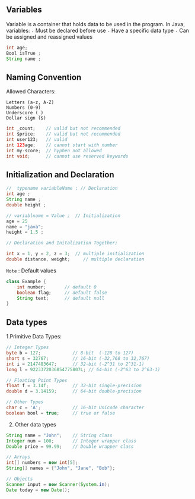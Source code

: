 ## Variables
Variable is a container that holds data to be used in the program. 
In Java, variables:
    `-` Must be declared before use
    `-` Have a specific data type
    `-` Can be assigned and reassigned values
```java
int age;          
Bool isTrue ;
String name ;
```
## Naming Convention
Allowed Characters:
```
Letters (a-z, A-Z)
Numbers (0-9)
Underscore (_)
Dollar sign ($)
```
```java
int _count;    // valid but not recommended
int $price;    // valid but not recommended
int user123;   // valid
int 123age;    // cannot start with number
int my-score;  // hyphen not allowed
int void;      // cannot use reserved keywords
```

## Initialization and Declaration
```java
//  typename variableName ; // Declaration
int age ;
String name ;
double height ;

// variablname = Value ;  // Initialization
age = 25
name = "java";
height = 1.5 ;

// Declaration and Initalization Together;

int x = 1, y = 2, z = 3;  // multiple initialization
double distance, weight;     // multiple declaration
```
`Note` : Default values
```java
class Example {
    int number;       // default 0
    boolean flag;     // default false
    String text;      // default null
}
```

## Data types

1.Primitive Data Types:
```java
// Integer Types
byte b = 127;            // 8-bit  (-128 to 127)
short s = 32767;         // 16-bit (-32,768 to 32,767)
int i = 2147483647;      // 32-bit (-2^31 to 2^31-1)
long l = 9223372036854775807L; // 64-bit (-2^63 to 2^63-1)

// Floating Point Types
float f = 3.14f;         // 32-bit single-precision
double d = 3.14159;      // 64-bit double-precision

// Other Types
char c = 'A';            // 16-bit Unicode character
boolean bool = true;     // true or false
```
2. Other data types
```java
String name = "John";    // String class
Integer num = 100;       // Integer wrapper class
Double price = 99.99;    // Double wrapper class

// Arrays
int[] numbers = new int[5];
String[] names = {"John", "Jane", "Bob"};

// Objects
Scanner input = new Scanner(System.in);
Date today = new Date();
```


